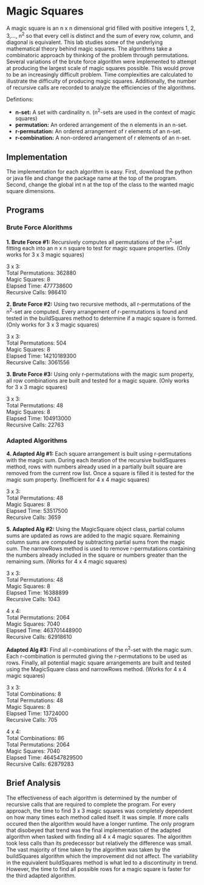 # Magic Squares

A magic square is an n x n dimensional grid filled with positive integers 1, 2, 3,..., n<sup>2</sup> so that every cell is distinct and the sum of every row, column, and diagonal is equivalent. This lab studies some of the underlying mathematical theory behind magic squares. The algorithms take a combinatoric approach by thinking of the problem through permutations. Several variations of the brute force algorithm were implemented to attempt at producing the largest scale of magic squares possible. This would prove to be an increasingly difficult problem. Time complexities are calculated to illustrate the difficulty of producing magic squares. Additionally, the number of recursive calls are recorded to analyze the efficiencies of the algorithms.

Defintions:
- **n-set:** A set with cardinality n. (n<sup>2</sup>-sets are used in the context of magic squares)
- **permutation:** An ordered arrangement of the n elements in an n-set.
- **r-permutation:** An ordered arrangement of r elements of an n-set.
- **r-combination:** A non-ordered arrangement of r elements of an n-set.

## Implementation

The implementation for each algorithm is easy. First, download the python or java file and change the package name at the top of the program. Second, change the global int n at the top of the class to the wanted magic square dimensions.

## Programs
### Brute Force Alorithms
**1. Brute Force #1:** Recursively computes all permutations of the n<sup>2</sup>-set fitting each into an n x n square to test for magic square properties. (Only works for 3 x 3 magic squares) 

3 x 3: \
Total Permutations: 362880 \
Magic Squares: 8 \
Elapsed Time: 477738600 \
Recursive Calls: 986410

**2. Brute Force #2:** Using two recursive methods, all r-permutations of the n<sup>2</sup>-set are computed. Every arrangement of r-permutations is found and tested in the buildSquares method to determine if a magic square is formed. (Only works for 3 x 3 magic squares)

3 x 3: \
Total Permutations: 504 \
Magic Squares: 8 \
Elapsed Time: 14210189300 \
Recursive Calls: 3061556

**3. Brute Force #3:** Using only r-permutations with the magic sum property, all row combinations are built and tested for a magic square. (Only works for 3 x 3 magic squares) 

3 x 3: \
Total Permutations: 48 \
Magic Squares: 8 \
Elapsed Time: 104913000 \
Recursive Calls: 22763

### Adapted Algorithms

**4. Adapted Alg #1:** Each square arrangement is built using r-permutations with the magic sum. During each iteration of the recursive buildSquares method, rows with numbers already used in a partially built square are removed from the current row list. Once a square is filled it is tested for the magic sum property. (Inefficient for 4 x 4 magic squares)

3 x 3: \
Total Permutations: 48 \
Magic Squares: 8 \
Elapsed Time: 53517500 \
Recursive Calls: 3659

**5. Adapted Alg #2:** Using the MagicSquare object class, partial column sums are updated as rows are added to the magic square. Remaining column sums are computed by subtracting partial sums from the magic sum. The narrowRows method is used to remove r-permutations containing the numbers already included in the square or numbers greater than the remaining sum. (Works for 4 x 4 magic squares)

3 x 3: \
Total Permutations: 48 \
Magic Squares: 8 \
Elapsed Time: 16388899 \
Recursive Calls: 1043

4 x 4: \
Total Permutations: 2064 \
Magic Squares: 7040 \
Elapsed Time: 463701448900 \
Recursive Calls: 62918610

**Adapted Alg #3:** Find all r-combinations of the n<sup>2</sup>-set with the magic sum. Each r-combination is permuted giving the r-permutations to be used as rows. Finally, all potential magic square arrangements are built and tested using the MagicSquare class and narrowRows method. (Works for 4 x 4 magic squares)

3 x 3: \
Total Combinations: 8 \
Total Permutations: 48 \
Magic Squares: 8 \
Elapsed Time: 13724000 \
Recursive Calls: 705

4 x 4: \
Total Combinations: 86 \
Total Permutations: 2064 \
Magic Squares: 7040 \
Elapsed Time: 464547829500 \
Recursive Calls: 62879283

## Brief Analysis

The effectiveness of each algorithm is determined by the number of recursive calls that are required to complete the program. For every approach, the time to find 3 x 3 magic squares was completely dependent on how many times each method called itself. It was simple. If more calls occured then the algorithm would have a longer runtime. The only program that disobeyed that trend was the final implementation of the adapted algorithm when tasked with finding all 4 x 4 magic squares. The algorithm took less calls than its predecessor but relatively the difference was small. The vast majority of time taken by the algorithm was taken by the buildSquares algorithm which the improvement did not affect. The variability in the equivalent buildSquares method is what led to a discontinuity in trend. However, the time to find all possible rows for a magic square is faster for the third adapted algorithm.

